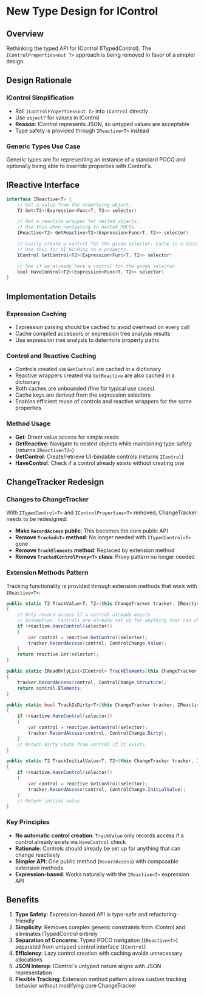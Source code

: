 # New Type Design for IControl

## Overview

Rethinking the typed API for IControl (ITypedControl<T>). The `IControlProperties<out T>` approach is being removed in favor of a simpler design.

## Design Rationale

### IControl Simplification
- Roll `IControlProperties<out T>` into `IControl` directly
- Use `object?` for values in IControl
- **Reason**: IControl represents JSON, so untyped values are acceptable
- Type safety is provided through `IReactive<T>` instead

### Generic Types Use Case
Generic types are for representing an instance of a standard POCO and optionally being able to override properties with Control's.

## IReactive<T> Interface

```csharp
interface IReactive<T> {
    // Get a value from the underlying object.
    T2 Get<T2>(Expression<Func<T, T2>> selector)

    // Get a reactive wrapper for nested objects.
    // Use this when navigating to nested POCOs.
    IReactive<T2> GetReactive<T2>(Expression<Func<T, T2>> selector)

    // Lazily create a control for the given selector. Cache in a dictionary.
    // Use this for UI binding to a property.
    IControl GetControl<T2>(Expression<Func<T, T2>> selector)

    // See if we already have a control for the given selector.
    bool HaveControl<T2>(Expression<Func<T, T2>> selector)
}
```

## Implementation Details

### Expression Caching
- Expression parsing should be cached to avoid overhead on every call
- Cache compiled accessors or expression tree analysis results
- Use expression tree analysis to determine property paths

### Control and Reactive Caching
- Controls created via `GetControl` are cached in a dictionary
- Reactive wrappers created via `GetReactive` are also cached in a dictionary
- Both caches are unbounded (fine for typical use cases)
- Cache keys are derived from the expression selectors
- Enables efficient reuse of controls and reactive wrappers for the same properties

### Method Usage
- **Get**: Direct value access for simple reads
- **GetReactive**: Navigate to nested objects while maintaining type safety (returns `IReactive<T2>`)
- **GetControl**: Create/retrieve UI-bindable controls (returns `IControl`)
- **HaveControl**: Check if a control already exists without creating one

## ChangeTracker Redesign

### Changes to ChangeTracker
With `ITypedControl<T>` and `IControlProperties<T>` removed, ChangeTracker needs to be redesigned:

- **Make `RecordAccess` public**: This becomes the core public API
- **Remove `Tracked<T>` method**: No longer needed with `ITypedControl<T>` gone
- **Remove `TrackElements` method**: Replaced by extension method
- **Remove `TrackedControlProxy<T>` class**: Proxy pattern no longer needed

### Extension Methods Pattern
Tracking functionality is provided through extension methods that work with `IReactive<T>`:

```csharp
public static T2 TrackValue<T, T2>(this ChangeTracker tracker, IReactive<T> reactive, Expression<Func<T, T2>> selector)
{
    // Only record access if a control already exists
    // Assumption: Controls are already set up for anything that can change
    if (reactive.HaveControl(selector))
    {
        var control = reactive.GetControl(selector);
        tracker.RecordAccess(control, ControlChange.Value);
    }
    return reactive.Get(selector);
}

public static IReadOnlyList<IControl> TrackElements(this ChangeTracker tracker, IControl control)
{
    tracker.RecordAccess(control, ControlChange.Structure);
    return control.Elements;
}

public static bool TrackIsDirty<T>(this ChangeTracker tracker, IReactive<T> reactive, Expression<Func<T, object>> selector)
{
    if (reactive.HaveControl(selector))
    {
        var control = reactive.GetControl(selector);
        tracker.RecordAccess(control, ControlChange.Dirty);
    }
    // Return dirty state from control if it exists
}

public static T2 TrackInitialValue<T, T2>(this ChangeTracker tracker, IReactive<T> reactive, Expression<Func<T, T2>> selector)
{
    if (reactive.HaveControl(selector))
    {
        var control = reactive.GetControl(selector);
        tracker.RecordAccess(control, ControlChange.InitialValue);
    }
    // Return initial value
}
```

### Key Principles
- **No automatic control creation**: `TrackValue` only records access if a control already exists via `HaveControl` check
- **Rationale**: Controls should already be set up for anything that can change reactively
- **Simpler API**: One public method (`RecordAccess`) with composable extension methods
- **Expression-based**: Works naturally with the `IReactive<T>` expression API

## Benefits

1. **Type Safety**: Expression-based API is type-safe and refactoring-friendly
2. **Simplicity**: Removes complex generic constraints from IControl and eliminates ITypedControl entirely
3. **Separation of Concerns**: Typed POCO navigation (`IReactive<T>`) separated from untyped control interface (`IControl`)
4. **Efficiency**: Lazy control creation with caching avoids unnecessary allocations
5. **JSON Interop**: IControl's untyped nature aligns with JSON representation
6. **Flexible Tracking**: Extension method pattern allows custom tracking behavior without modifying core ChangeTracker

